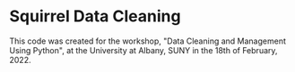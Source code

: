 # Squirrel Data Cleaning

This code was created for the workshop, "Data Cleaning and Management Using Python", at the University at Albany, SUNY in the 18th of February, 2022.
